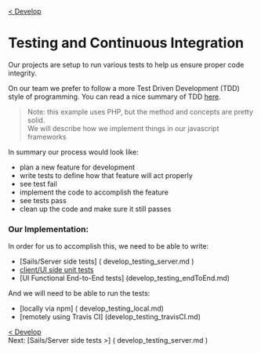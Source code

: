 [< Develop](Develop.md)
# Testing and Continuous Integration
Our projects are setup to run various tests to help us ensure proper code integrity.

On our team we prefer to follow a more Test Driven Development (TDD) style of programming. You can read a nice summary of TDD [here](http://code.tutsplus.com/tutorials/the-newbies-guide-to-test-driven-development--net-13835).  

> Note: this example uses PHP, but the method and concepts are pretty solid.  
> We will describe how we implement things in our javascript frameworks



In summary our process would look like:

+ plan a new feature for development
+ write tests to define how that feature will act properly
+ see test fail
+ implement the code to accomplish the feature
+ see tests pass
+ clean up the code and make sure it still passes


### Our Implementation:
In order for us to accomplish this, we need to be able to write:

+ [Sails/Server side tests] ( develop_testing_server.md )
+ [client/UI side unit tests](develop_testing_client.md )
+ [UI Functional End-to-End tests] (develop_testing_endToEnd.md)


And we will need to be able to run the tests:

+ [locally via npm] ( develop_testing_local.md)
+ [remotely using Travis CI] (develop_testing_travisCI.md)

  
  

[< Develop](Develop.md)     
Next: [Sails/Server side tests >] ( develop_testing_server.md )